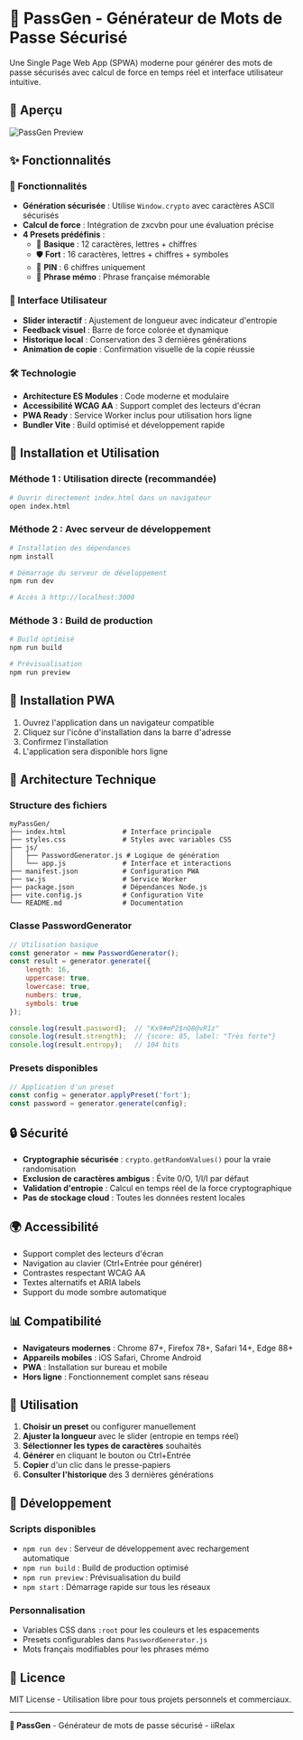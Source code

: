 # 🔐 PassGen - Générateur de Mots de Passe Sécurisé

Une Single Page Web App (SPWA) moderne pour générer des mots de passe sécurisés avec calcul de force en temps réel et interface utilisateur intuitive.

## 📸 Aperçu

![PassGen Preview](https://media.discordapp.net/attachments/1211706182310436934/1404889686010363986/296E5936-1B47-4B01-9C6B-A64E53C1624F.png?ex=689cd4fa&is=689b837a&hm=8c9e6edf4e57df847c81b48dbc4cb91351e0a79db7371031aea1fcbe6fe9453d&=&format=webp&quality=lossless&width=970&height=930)


## ✨ Fonctionnalités

### 🔑 Fonctionnalités
- **Génération sécurisée** : Utilise `Window.crypto` avec caractères ASCII sécurisés
- **Calcul de force** : Intégration de zxcvbn pour une évaluation précise
- **4 Presets prédéfinis** :
  - 🔑 **Basique** : 12 caractères, lettres + chiffres
  - 🛡️ **Fort** : 16 caractères, lettres + chiffres + symboles
  - 🔢 **PIN** : 6 chiffres uniquement
  - 📝 **Phrase mémo** : Phrase française mémorable

### 🎨 Interface Utilisateur
- **Slider interactif** : Ajustement de longueur avec indicateur d'entropie
- **Feedback visuel** : Barre de force colorée et dynamique
- **Historique local** : Conservation des 3 dernières générations
- **Animation de copie** : Confirmation visuelle de la copie réussie

### 🛠️ Technologie
- **Architecture ES Modules** : Code moderne et modulaire
- **Accessibilité WCAG AA** : Support complet des lecteurs d'écran
- **PWA Ready** : Service Worker inclus pour utilisation hors ligne
- **Bundler Vite** : Build optimisé et développement rapide

## 🚀 Installation et Utilisation

### Méthode 1 : Utilisation directe (recommandée)
```bash
# Ouvrir directement index.html dans un navigateur
open index.html
```

### Méthode 2 : Avec serveur de développement
```bash
# Installation des dépendances
npm install

# Démarrage du serveur de développement
npm run dev

# Accès à http://localhost:3000
```

### Méthode 3 : Build de production
```bash
# Build optimisé
npm run build

# Prévisualisation
npm run preview
```

## 📱 Installation PWA

1. Ouvrez l'application dans un navigateur compatible
2. Cliquez sur l'icône d'installation dans la barre d'adresse
3. Confirmez l'installation
4. L'application sera disponible hors ligne

## 🔧 Architecture Technique

### Structure des fichiers
```
myPassGen/
├── index.html              # Interface principale
├── styles.css              # Styles avec variables CSS
├── js/
│   ├── PasswordGenerator.js # Logique de génération
│   └── app.js              # Interface et interactions
├── manifest.json           # Configuration PWA
├── sw.js                   # Service Worker
├── package.json            # Dépendances Node.js
├── vite.config.js          # Configuration Vite
└── README.md               # Documentation
```

### Classe PasswordGenerator

```javascript
// Utilisation basique
const generator = new PasswordGenerator();
const result = generator.generate({
    length: 16,
    uppercase: true,
    lowercase: true,
    numbers: true,
    symbols: true
});

console.log(result.password);  // "Kx9#mP2$nQ8@vR1z"
console.log(result.strength);  // {score: 85, label: "Très forte"}
console.log(result.entropy);   // 104 bits
```

### Presets disponibles
```javascript
// Application d'un preset
const config = generator.applyPreset('fort');
const password = generator.generate(config);
```

## 🔒 Sécurité

- **Cryptographie sécurisée** : `crypto.getRandomValues()` pour la vraie randomisation
- **Exclusion de caractères ambigus** : Évite 0/O, 1/l/I par défaut
- **Validation d'entropie** : Calcul en temps réel de la force cryptographique
- **Pas de stockage cloud** : Toutes les données restent locales

## 🌍 Accessibilité

- Support complet des lecteurs d'écran
- Navigation au clavier (Ctrl+Entrée pour générer)
- Contrastes respectant WCAG AA
- Textes alternatifs et ARIA labels
- Support du mode sombre automatique

## 📊 Compatibilité

- **Navigateurs modernes** : Chrome 87+, Firefox 78+, Safari 14+, Edge 88+
- **Appareils mobiles** : iOS Safari, Chrome Android
- **PWA** : Installation sur bureau et mobile
- **Hors ligne** : Fonctionnement complet sans réseau

## 🎯 Utilisation

1. **Choisir un preset** ou configurer manuellement
2. **Ajuster la longueur** avec le slider (entropie en temps réel)
3. **Sélectionner les types de caractères** souhaités
4. **Générer** en cliquant le bouton ou Ctrl+Entrée
5. **Copier** d'un clic dans le presse-papiers
6. **Consulter l'historique** des 3 dernières générations

## 🔧 Développement

### Scripts disponibles
- `npm run dev` : Serveur de développement avec rechargement automatique
- `npm run build` : Build de production optimisé
- `npm run preview` : Prévisualisation du build
- `npm start` : Démarrage rapide sur tous les réseaux

### Personnalisation
- Variables CSS dans `:root` pour les couleurs et les espacements
- Presets configurables dans `PasswordGenerator.js`
- Mots français modifiables pour les phrases mémo

## 📜 Licence

MIT License - Utilisation libre pour tous projets personnels et commerciaux.

---

**🔐 PassGen** - Générateur de mots de passe sécurisé - iiRelax

